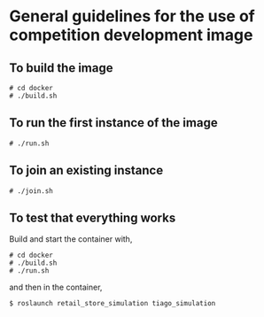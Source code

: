 # General guidelines for the use of competition development image

## To build the image

```
# cd docker
# ./build.sh
```

## To run the first instance of the image

```
# ./run.sh
```

## To join an existing instance

```
# ./join.sh

```

## To test that everything works

Build and start the container with,

```
# cd docker
# ./build.sh
# ./run.sh
```

and then in the container,

`$ roslaunch retail_store_simulation tiago_simulation`
